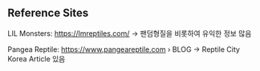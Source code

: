 ## Reference Sites
LIL Monsters: https://lmreptiles.com/
→ 팬덤형질을 비롯하여 유익한 정보 많음

Pangea Reptile: https://www.pangeareptile.com › BLOG
→ Reptile City Korea Article 있음
